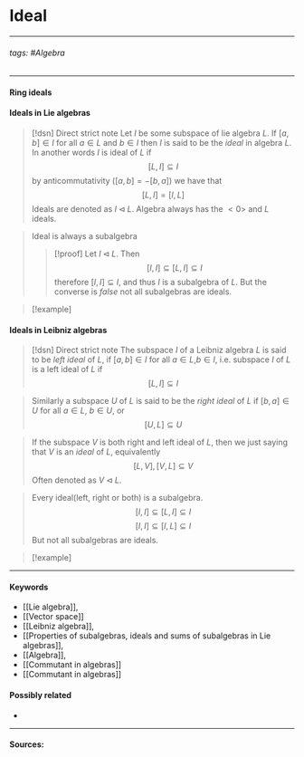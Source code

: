 # Ideal
***
###### tags: #Algebra 
***
#### Ring ideals
>
#### Ideals in Lie algebras

>[!dsn] Direct strict note
>Let $I$ be some subspace of lie algebra $L$. If $[a,b]\in I$ for all $a\in L$ and $b\in I$ then $I$ is said to be the *ideal* in algebra $L$. In another words $I$ is ideal of $L$ if
>$$[L,I]\subseteq I$$
>by anticommutativity ($[a,b]=-[b,a]$) we have that
>$$[L,I]=[I,L]$$
>Ideals are denoted as $I\triangleleft L$. Algebra always has the $<0>$ and $L$ ideals. 

>Ideal is always a subalgebra
>>[!proof]
>>Let $I\triangleleft L$. Then
>>$$[I,I]\subseteq[L,I]\subseteq I$$
>>therefore $[I,I]\subseteq I$, and thus $I$ is a subalgebra of $L$. But the converse is *false* not all subalgebras are ideals. 

>[!example] 
>

#### Ideals in Leibniz algebras
>[!dsn] Direct strict note
>The subspace $I$ of a Leibniz algebra $L$ is said to be *left ideal* of $L$, if $[a,b]\in I$ for all $a\in L$,$b\in I$, i.e. subspace $I$ of $L$ is a left ideal of $L$ if
>$$[L,I]\subseteq I$$

>Similarly a subspace $U$ of $L$ is said to be the *right ideal* of $L$ if $[b,a]\in U$ for all $a\in L$, $b\in U$, or
>$$[U,L]\subseteq U$$

>If the subspace $V$ is both right and left ideal of $L$, then we just saying that $V$ is an *ideal* of $L$, equivalently
>$$[L,V],[V,L]\subseteq V$$
>Often denoted as $V\triangleleft L$.

>Every ideal(left, right or both) is a subalgebra.
>$$[I,I]\subseteq[L,I]\subseteq I$$
>$$[I,I]\subseteq[I,L]\subseteq I$$
>But not all subalgebras are ideals.

>[!example] 
>
***
#### Keywords
- [[Lie algebra]],
- [[Vector space]]
- [[Leibniz algebra]],
- [[Properties of subalgebras, ideals and sums of subalgebras in Lie algebras]],
- [[Algebra]],
- [[Commutant in algebras]]
- [[Commutant in algebras]]
#### Possibly related
- 
***
#### Sources: